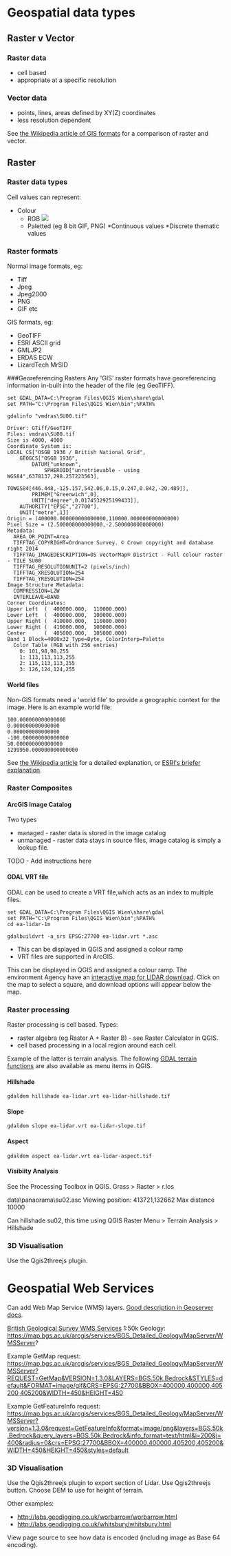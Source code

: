 # Geospatial data types

## Raster v Vector
### Raster data
* cell based
* appropriate at a specific resolution

### Vector data
* points, lines, areas defined by XY(Z) coordinates
* less resolution dependent

See [the Wikipedia article of GIS formats](https://en.wikipedia.org/wiki/GIS_file_formats) for a comparison of raster and vector.

## Raster
### Raster data types
Cell values can represent:
* Colour
  * RGB
  ![](./images/raster-data-type-pixels.jpg)
  * Paletted (eg 8 bit GIF, PNG)
*Continuous values
*Discrete thematic values

### Raster formats
Normal image formats, eg:
  * Tiff
  * Jpeg
  * Jpeg2000
  * PNG
  * GIF  etc
  
GIS formats, eg:
  * GeoTIFF
  * ESRI ASCII grid
  * GMLJP2
  * ERDAS ECW
  * LizardTech MrSID

###Georeferencing Rasters
Any 'GIS' raster formats have georeferencing information in-built into the header of the file (eg GeoTIFF).

```
set GDAL_DATA=C:\Program Files\QGIS Wien\share\gdal
set PATH="C:\Program Files\QGIS Wien\bin";%PATH%

gdalinfo "vmdras\SU00.tif"
```
```
Driver: GTiff/GeoTIFF
Files: vmdras\SU00.tif
Size is 4000, 4000
Coordinate System is:
LOCAL_CS["OSGB 1936 / British National Grid",
    GEOGCS["OSGB 1936",
        DATUM["unknown",
            SPHEROID["unretrievable - using WGS84",6378137,298.257223563],
            TOWGS84[446.448,-125.157,542.06,0.15,0.247,0.842,-20.489]],
        PRIMEM["Greenwich",0],
        UNIT["degree",0.0174532925199433]],
    AUTHORITY["EPSG","27700"],
    UNIT["metre",1]]
Origin = (400000.000000000000000,110000.000000000000000)
Pixel Size = (2.500000000000000,-2.500000000000000)
Metadata:
  AREA_OR_POINT=Area
  TIFFTAG_COPYRIGHT=Ordnance Survey. © Crown copyright and database right 2014
  TIFFTAG_IMAGEDESCRIPTION=OS VectorMap® District - Full colour raster - TILE SU00
  TIFFTAG_RESOLUTIONUNIT=2 (pixels/inch)
  TIFFTAG_XRESOLUTION=254
  TIFFTAG_YRESOLUTION=254
Image Structure Metadata:
  COMPRESSION=LZW
  INTERLEAVE=BAND
Corner Coordinates:
Upper Left  (  400000.000,  110000.000)
Lower Left  (  400000.000,  100000.000)
Upper Right (  410000.000,  110000.000)
Lower Right (  410000.000,  100000.000)
Center      (  405000.000,  105000.000)
Band 1 Block=4000x32 Type=Byte, ColorInterp=Palette
  Color Table (RGB with 256 entries)
    0: 101,98,98,255
    1: 113,113,113,255
    2: 115,113,113,255
    3: 126,124,124,255
```


#### World files
Non-GIS formats need a 'world file' to provide a geographic context for the image.  Here is an example world file:

```
100.000000000000000
0.000000000000000
0.000000000000000
-100.000000000000000
50.000000000000000
1299950.000000000000000
```
See [the Wikipedia article](https://en.wikipedia.org/wiki/World_file) for a detailed explanation, or [ESRI's briefer explanation](http://desktop.arcgis.com/en/desktop/latest/manage-data/raster-and-images/world-files-for-raster-datasets.htm).

### Raster Composites
#### ArcGIS Image Catalog
Two types

* managed - raster data is stored in the image catalog
* unmanaged - raster data stays in source files, image catalog is simply a lookup file.

TODO - Add instructions here


#### GDAL VRT file
GDAL can be used to create a VRT file,which acts as an index to multiple files.
```
set GDAL_DATA=C:\Program Files\QGIS Wien\share\gdal
set PATH="C:\Program Files\QGIS Wien\bin";%PATH%
cd ea-lidar-1m

gdalbuildvrt -a_srs EPSG:27700 ea-lidar.vrt *.asc
```
* This can be displayed in QGIS and assigned a colour ramp
* VRT files are supported in ArcGIS.

This can be displayed in QGIS and assigned a colour ramp.  The environment Agency have an [interactive map for LIDAR download](http://environment.data.gov.uk/ds/survey#/download).  Click on the map to select a square, and download options will appear below the map.

### Raster processing
Raster processing is cell based.  Types:

* raster algebra (eg Raster A + Raster B) - see Raster Calculator in QGIS.
* cell based processing in a local region around each cell.

Example of the latter is terrain analysis.  The following [GDAL terrain functions](http://www.gdal.org/gdaldem.html) are also available as menu items in QGIS.

#### Hillshade
```
gdaldem hillshade ea-lidar.vrt ea-lidar-hillshade.tif
```

#### Slope
```
gdaldem slope ea-lidar.vrt ea-lidar-slope.tif
```

#### Aspect
```
gdaldem aspect ea-lidar.vrt ea-lidar-aspect.tif
```

#### Visibiity Analysis
See the Processing Toolbox in QGIS.  Grass > Raster > r.los

data\panaorama\su02.asc
Viewing position:  413721,132662
Max distance 10000

Can hillshade su02, this time using QGIS Raster Menu > Terrain Analysis > Hillshade

### 3D Visualisation
Use the Qgis2threejs plugin.

# Geospatial Web Services
Can add Web Map Service (WMS) layers.  [Good description in Geoserver docs](http://docs.geoserver.org/stable/en/user/services/wms/reference.html).

[British Geological Survey WMS Services](http://www.bgs.ac.uk/data/services/digmap50wms.html)
1:50k Geology:  https://map.bgs.ac.uk/arcgis/services/BGS_Detailed_Geology/MapServer/WMSServer?

Example GetMap request: https://map.bgs.ac.uk/arcgis/services/BGS_Detailed_Geology/MapServer/WMSServer?REQUEST=GetMap&VERSION=1.3.0&LAYERS=BGS.50k.Bedrock&STYLES=default&FORMAT=image/gif&CRS=EPSG:27700&BBOX=400000,400000,405200,405200&WIDTH=450&HEIGHT=450

Example GetFeatureInfo request: https://map.bgs.ac.uk/arcgis/services/BGS_Detailed_Geology/MapServer/WMSServer?version=1.3.0&request=GetFeatureInfo&format=image/png&layers=BGS.50k.Bedrock&query_layers=BGS.50k.Bedrock&info_format=text/html&i=200&j=400&radius=0&crs=EPSG:27700&BBOX=400000,400000,405200,405200&WIDTH=450&HEIGHT=450&styles=default


### 3D Visualisation
Use the Qgis2threejs plugin to export section of Lidar.  Use Qgis2threejs button.  Choose DEM to use for height of terrain.

Other examples: 
* http://labs.geodigging.co.uk/worbarrow/worbarrow.html 
* http://labs.geodigging.co.uk/whitsbury/whitsbury.html

View page source to see how data is encoded (including image as Base 64 encoding).


